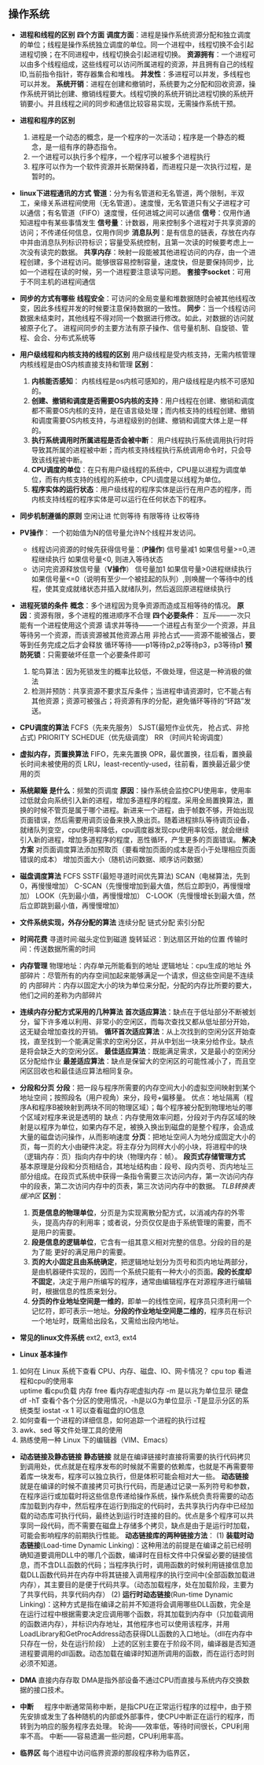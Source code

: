 ## 操作系统
- **进程和线程的区别**
**四个方面**
**调度方面**：进程是操作系统资源分配和独立调度的单位；线程是操作系统独立调度的单位。同一个进程中，线程切换不会引起进程切换；在不同进程中，线程切换会引起进程切换。
**资源拥有**：一个进程可以由多个线程组成，这些线程可以访问所属进程的资源，并且拥有自己的线程ID,当前指令指针，寄存器集合和堆栈。
**并发性**：多进程可以并发，多线程也可以并发。
**系统开销**：进程在创建和撤销时，系统要为之分配和回收资源，操作系统开销比创建、撤销线程要大。线程切换的系统开销比进程切换的系统开销要小。并且线程之间的同步和通信比较容易实现，无需操作系统干预。
- **进程和程序的区别**
    1. 进程是一个动态的概念，是一个程序的一次活动；程序是一个静态的概念，是一组有序的静态指令。
    2. 一个进程可以执行多个程序，一个程序可以被多个进程执行
    3. 程序可以作为一个软件资源并长期保持着，而进程只是一次执行过程，是暂时的。
- **linux下进程通讯的方式**
**管道**：分为有名管道和无名管道，两个限制，半双工，亲缘关系进程间使用（无名管道）。速度慢，无名管道只有父子进程才可以通信；有名管道（FIFO）速度慢，任何进城之间可以通信
**信号**：仅用作通知进程中有某些事情发生
**信号量**：计数器，用来控制多个进程对于共享资源的访问；不传递任何信息，仅用作同步
**消息队列**：是有信息的链表，存放在内存中并由消息队列标识符标识；容量受系统控制，且第一次读的时候要考虑上一次没有读完的数据。
**共享内存**：映射一段能被其他进程访问的内存，由一个进程创建，多个进程访问。能够很容易控制容量，速度快，但是要保持同步，比如一个进程在读的时候，另一个进程要注意读写问题。
**套接字socket**：可用于不同主机的进程间通信
- **同步的方式有哪些**
**线程安全**：可访问的全局变量和堆数据随时会被其他线程改变，因此多线程并发的时候要注意保持数据的一致性。
**同步**：当一个线程访问数据未结束时，其他线程不得对同一个数据进行修改。如此，对数据的访问就被原子化了。
进程间同步的主要方法有原子操作、信号量机制、自旋锁、管程、会合、分布式系统等
- **用户级线程和内核支持的线程的区别**
用户级线程是受内核支持，无需内核管理
内核线程是由OS内核直接支持和管理
**区别**：
    1. **内核能否感知**： 内核线程是os内核可感知的，用户级线程是内核不可感知的。
    2. **创建、撤销和调度是否需要OS内核的支持**：用户线程在创建、撤销和调度都不需要OS内核的支持，是在语言级处理；而内核支持的线程创建、撤销和调度需要OS内核支持，与进程级别的创建、撤销和调度大体上是一样的。
    3. **执行系统调用时所属进程是否会被中断**： 用户线程执行系统调用执行时将导致其所属的进程被中断；而内核支持线程执行系统调用命令时，只会导致该线程被中断。
    4. **CPU调度的单位**：在只有用户级线程的系统中，CPU是以进程为调度单位，而有内核支持的线程的系统中，CPU调度是以线程为单位。
    5. **程序实体的运行状态**：用户级线程的程序实体是运行在用户态的程序，而内核支持线程的程序实体是可以运行在任何状态下的程序。

- **同步机制遵循的原则**
    空闲让进
    忙则等待
    有限等待
    让权等待
- **PV操作**：
    一个初始值为N的信号量允许N个线程并发访问。
    - 线程访问资源的时候先获得信号量：(**P操作**)
        信号量减1
        如果信号量>=0,进程继续执行
        如果信号量<0, 则进入等待状态
    - 访问完资源释放信号量（**V操作**）
        信号量加1
        如果信号量>0进程继续执行
        如果信号量<=0（说明有至少一个被挂起的队列）,则唤醒一个等待中的线程，使其变成就绪状态并插入就绪队列，然后返回原进程继续执行
- **进程死锁的条件**
**概念**：多个进程因为竞争资源而造成互相等待的情况。
**原因**：资源有限，多个进程的推进顺序不合理
**四个必要条件**：
互斥——一次只能有一个进程使用这个资源
请求并等待——一个进程占有至少一个资源，并且等待另一个资源，而该资源被其他资源占用
非抢占式——资源不能被强占，要等到任务完成之后才会释放
循环等待——p1等待p2,p2等待p3，p3等待p1
**预防死锁**：只需要破坏任意一个必要条件即可
    1. 鸵鸟算法：因为死锁发生的概率比较低，不做处理，但这是一种消极的做法
    2. 检测并预防：共享资源不要求互斥条件；当进程申请资源时，它不能占有其他资源；资源可被强占；将资源有序的分配，避免循环等待的“环路”发送。

- **CPU调度的算法**
FCFS（先来先服务）
SJST(最短作业优先， 抢占式、非抢占式)
PRIORITY SCHEDUE（优先级调度）
RR （时间片轮询调度）

- **虚拟内存，页置换算法**
FIFO，先来先置换
OPR，最优置换，往后看，置换最长时间未被使用的页
LRU，least-recently-used，往前看，置换最近最少使用的页

- **系统颠簸**
**是什么**：频繁的页调度
**原因**：操作系统会监控CPU使用率，使用率过低就会向系统引入新的进程，增加多道程序的程度。采用全局置换算法，置换的时候不管页是属于哪个进程。新进来一个进程，由于帧数不够，开始出现页面错误，然后需要用调页设备来换入换出页。随着进程排队等待调页设备，就绪队列变空，cpu使用率降低，cpu调度器发现cpu使用率较低，就会继续引入新的进程，增加多道程序的程度，恶性循环，产生更多的页面错误。
**解决方案**
对页面调度算法添加预取页（要看增加页面的成本是否小于处理相应页面错误的成本）
增加页面大小（随机访问数据、顺序访问数据）

- **磁盘调度算法**
FCFS
SSTF(最短寻道时间优先算法)
SCAN（电梯算法，先到0，再慢慢增加）
C-SCAN（先慢慢增加到最大值，然后立即到0，再慢慢增加）
LOOK（先到最小值，再慢慢增加）
C-LOOK（先慢慢增长到最大值，然后立即跳到最小值，再慢慢增加）
- **文件系统实现，外存分配的算法**
连续分配
链式分配
索引分配

- **时间花费**
寻道时间:磁头定位到磁道
旋转延迟：到达扇区开始的位置
传输时间：传送数据所需的时间

- **内存管理**
物理地址：内存单元所能看到的地址
逻辑地址：cpu生成的地址
外部碎片：尽管所有的内存空间加起来能够满足一个请求，但这些空间是不连续的
内部碎片：内存以固定大小的块为单位来分配，分配的内存比所要的要大，他们之间的差称为内部碎片

- **连续内存分配方式采用的几种算法**
**首次适应算法**：缺点在于低址部分不断被划分，留下许多难以利用、非常小的空闲区，而每次查找又都从低址部分开始，这无疑会增加查找的开销。
**循环首次适应算法**：从上次找到的空闲分区开始查找，直至找到一个能满足需求的空闲分区，并从中划出一块来分给作业。缺点是将会缺乏大的空闲分区。
**最佳适应算法**：既能满足需求，又是最小的空闲分区分配给作业
**最差适应算法**：缺点是保留大的空闲区的可能性减小了，而且空闲区回收也和最佳适应算法相同复杂。

- **分段和分页**
**分段**：把一段与程序所需要的内存空间大小的虚拟空间映射到某个地址空间；按照段名（用户视角）来分，段号+偏移量。
优点：地址隔离（程序A和程序B被映射到两块不同的物理区域）；每个程序被分配到物理地址的哪个区域对程序来说是透明的
缺点：内存使用效率问题，分段对于内存区域的映射是以程序为单位，如果内存不足，被换入换出到磁盘的是整个程序，会造成大量的磁盘访问操作，从而影响速度
**分页**：把地址空间人为地分成固定大小的页，每一页的大小由硬件决定。将主存分为同样大小的小块，将进程中的块（逻辑内存：页）指向内存中的块（物理内存：帧）。
**段页式存储管理方式**
 　　基本原理是分段和分页相结合，其地址结构由：段号、段内页号、页内地址三部分组成。在段页式系统中获得一条指令需要三次访问内存，第一次访问内存中的段表，第二次访问内存中的页表，第三次访问内存中的数据。
*TLB转换表缓冲区*
**区别**：
    1. **页是信息的物理单位**，分页是为实现离散分配方式，以消减内存的外零头，提高内存的利用率；或者说，分页仅仅是由于系统管理的需要，而不是用户的需要。
    2. **段是信息的逻辑单位**，它含有一组其意义相对完整的信息。分段的目的是为了能 更好的满足用户的需要。
    3. **页的大小固定且由系统确定**，把逻辑地址划分为页号和页内地址两部分，是由机器硬件实现的，因而一个系统只能有一种大小的页面。**段的长度却不固定**，决定于用户所编写的程序，通常由编辑程序在对源程序进行编辑时，根据信息的性质来划分。
    4. **分页的作业地址空间是一维的**，即单一的线性空间，程序员只须利用一个记忆符，即可表示一地址。**分段的作业地址空间是二维的**，程序员在标识一个地址时，既需给出段名，又需给出段内地址。

- **常见的linux文件系统**
ext2, ext3, ext4

- **Linux 基本操作**
1. 如何在 Linux 系统下查看 CPU、内存、磁盘、IO、网卡情况？
cpu  top 看进程和cpu的使用率  
uptime 看cpu负载
内存 free 看内存呢虚拟内存 -m 是以兆为单位显示
硬盘 df -hT 查看个各个分区的使用情况，-h是以G为单位显示  -T是显示分区的系统类型
iostat -x 1 可以查看磁盘的IO信息
2. 如何查看一个进程的详细信息，如何追踪一个进程的执行过程
3. awk、sed 等文件处理工具的使用
4. 熟练使用一种 Linux 下的编辑器（VIM、Emacs）

- **动态链接及静态链接**
**静态链接** 就是在编译链接时直接将需要的执行代码拷贝到调用处，优点就是在程序发布的时候就不需要的依赖库，也就是不再需要带着库一块发布，程序可以独立执行，但是体积可能会相对大一些。
**动态链接** 就是在编译的时候不直接拷贝可执行代码，而是通过记录一系列符号和参数，在程序运行或加载时将这些信息传递给操作系统，操作系统负责将需要的动态库加载到内存中，然后程序在运行到指定的代码时，去共享执行内存中已经加载的动态库可执行代码，最终达到运行时连接的目的。优点是多个程序可以共享同一段代码，而不需要在磁盘上存储多个拷贝，缺点是由于是运行时加载，可能会影响程序的前期执行性能。
**动态链接库的两种链接方法**：
(1) **装载时动态链接**(Load-time Dynamic Linking)：这种用法的前提是在编译之前已经明确知道要调用DLL中的哪几个函数，编译时在目标文件中只保留必要的链接信息，而不含DLL函数的代码；当程序执行时，调用函数的时候利用链接信息加载DLL函数代码并在内存中将其链接入调用程序的执行空间中(全部函数加载进内存），其主要目的是便于代码共享。（动态加载程序，处在加载阶段，主要为了共享代码，共享代码内存）
(2) **运行时动态链接**(Run-time Dynamic Linking)：这种方式是指在编译之前并不知道将会调用哪些DLL函数，完全是在运行过程中根据需要决定应调用哪个函数，将其加载到内存中（只加载调用的函数进内存），并标识内存地址，其他程序也可以使用该程序，并用LoadLibrary和GetProcAddress动态获得DLL函数的入口地址。（dll在内存中只存在一份，处在运行阶段）
上述的区别主要在于阶段不同，编译器是否知道进程要调用的dll函数。动态加载在编译时知道所调用的函数，而在运行态时则必须不知道。

- **DMA**
直接内存存取
DMA是指外部设备不通过CPU而直接与系统内存交换数据的接口技术。

- **中断** 　
程序中断通常简称中断，是指CPU在正常运行程序的过程中，由于预先安排或发生了各种随机的内部或外部事件，使CPU中断正在运行的程序，而转到为响应的服务程序去处理。
轮询——效率低，等待时间很长，CPU利用率不高。
中断——容易遗漏一些问题，CPU利用率高。
- **临界区**
每个进程中访问临界资源的那段程序称为临界区，

